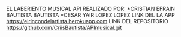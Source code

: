 EL LABERIENTO MUSICAL 
API REALIZADO POR:
*CRISTIAN EFRAIN BAUTISTA BAUTISTA
*CESAR YAIR LOPEZ LOPEZ
LINK DEL LA APP
https://elrincondelartista.herokuapp.com
LINK DEL REPOSITORIO
https://github.com/CriisBautista/APImusical.git